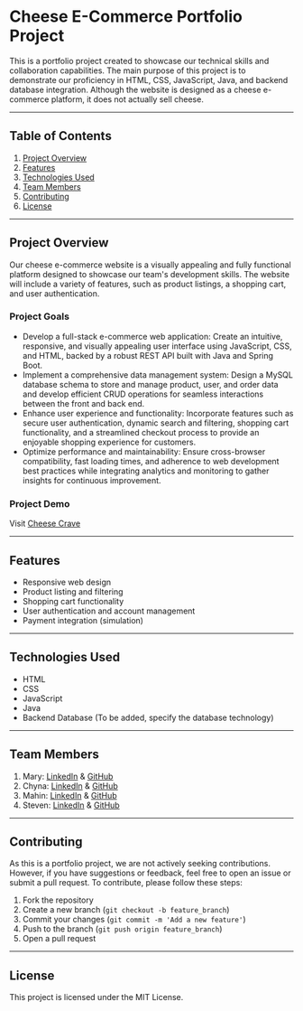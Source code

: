 # Cheese E-Commerce Portfolio Project

This is a portfolio project created to showcase our technical skills and collaboration capabilities. The main purpose of this project is to demonstrate our proficiency in HTML, CSS, JavaScript, Java, and backend database integration. Although the website is designed as a cheese e-commerce platform, it does not actually sell cheese.

---

## Table of Contents
1. [Project Overview](#project-overview)
2. [Features](#features)
3. [Technologies Used](#technologies-used)
4. [Team Members](#team-members)
5. [Contributing](#contributing)
6. [License](#license)
---

## Project Overview

Our cheese e-commerce website is a visually appealing and fully functional platform designed to showcase our team's development skills. The website will include a variety of features, such as product listings, a shopping cart, and user authentication.


### Project Goals

- Develop a full-stack e-commerce web application: Create an intuitive, responsive, and visually appealing user interface using JavaScript, CSS, and HTML, backed by a robust REST API built with Java and Spring Boot.
- Implement a comprehensive data management system: Design a MySQL database schema to store and manage product, user, and order data and develop efficient CRUD operations for seamless interactions between the front and back end.
- Enhance user experience and functionality: Incorporate features such as secure user authentication, dynamic search and filtering, shopping cart functionality, and a streamlined checkout process to provide an enjoyable shopping experience for customers.
- Optimize performance and maintainability: Ensure cross-browser compatibility, fast loading times, and adherence to web development best practices while integrating analytics and monitoring to gather insights for continuous improvement.

### Project Demo

Visit [Cheese Crave](https://cheese-crave.github.io/cheese-crave/)

---
## Features

- Responsive web design
- Product listing and filtering
- Shopping cart functionality
- User authentication and account management
- Payment integration (simulation)

---
## Technologies Used

- HTML
- CSS
- JavaScript
- Java
- Backend Database (To be added, specify the database technology)

---
## Team Members

1. Mary: [LinkedIn](www.linkedin/in/marymkohn) & [GitHub](www.github.com/marymmkohn)
2. Chyna: [LinkedIn](url) & [GitHub](url)
3. Mahin: [LinkedIn](url) & [GitHub](url)
4. Steven: [LinkedIn](url) & [GitHub](url)

---
## Contributing

As this is a portfolio project, we are not actively seeking contributions. However, if you have suggestions or feedback, feel free to open an issue or submit a pull request. To contribute, please follow these steps:

1. Fork the repository
2. Create a new branch (`git checkout -b feature_branch`)
3. Commit your changes (`git commit -m 'Add a new feature'`)
4. Push to the branch (`git push origin feature_branch`)
5. Open a pull request

---
## License

This project is licensed under the MIT License.
